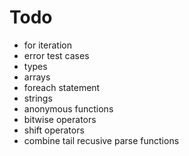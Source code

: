 # Todo
* for iteration
* error test cases
* types
* arrays
* foreach statement
* strings
* anonymous functions
* bitwise operators
* shift operators
* combine tail recusive parse functions